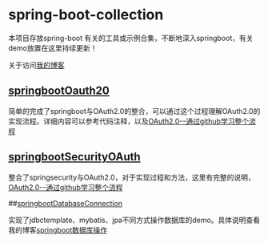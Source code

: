 # spring-boot-collection

本项目存放spring-boot 有关的工具或示例合集，不断地深入springboot，有关demo放置在这里持续更新！

关于访问[我的博客](http://blog.changfubai.com)

## [springbootOauth20](https://github.com/changfubai/spring-boot-collection/tree/master/springbootOauth20)

简单的完成了springboot与OAuth2.0的整合，可以通过这个过程理解OAuth2.0的实现流程。详细内容可以参考代码注释，以及[OAuth2.0--通过github学习整个流程](http://blog.changfubai.com/3990748316/)


## [springbootSecurityOAuth](https://github.com/changfubai/spring-boot-collection/tree/master/springbootSecurityOAuth)

整合了springsecurity与OAuth2.0，对于实现过程和方法，这里有完整的说明，[OAuth2.0--通过github学习整个流程](http://blog.changfubai.com/3990748316/)


##[springbootDatabaseConnection](https://github.com/changfubai/spring-boot-collection/tree/master/springbootDatabaseConnection)

实现了jdbctemplate、mybatis、jpa不同方式操作数据库的demo。具体说明查看我的博客[springboot数据库操作](http://blog.changfubai.com/54851005/)
